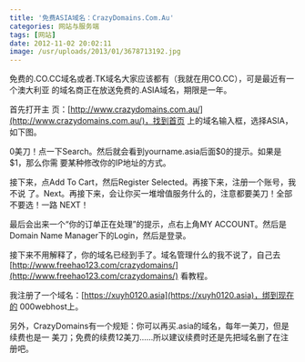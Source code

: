 ```yaml
---
title: '免费ASIA域名：CrazyDomains.Com.Au'
categories: 网站与服务端
tags: [网站]
date: 2012-11-02 20:02:11
image: /usr/uploads/2013/01/3678713192.jpg
---
```


免费的.CO.CC域名或者.TK域名大家应该都有（我就在用CO.CC），可是最近有一个澳大利亚
的域名商正在放送免费的.ASIA域名，期限是一年。

首先打开主
页：[http://www.crazydomains.com.au/](http://www.crazydomains.com.au/)，找到首页
上的域名输入框，选择ASIA，如下图。

0美刀！点一下Search。然后就会看到yourname.asia后面\$0的提示。如果是\$1，那么你需
要某种修改你的IP地址的方式。

接下来，点Add To Cart，然后Register Selected。再接下来，注册一个账号，我不说
了。Next。再接下来，会让你买一堆增值服务什么的，注意都要美刀！全部不要选！一路
NEXT！

最后会出来一个“你的订单正在处理”的提示，点右上角MY ACCOUNT。然后是Domain Name
Manager下的Login，然后是登录。

接下来不用解释了，你的域名已经到手了。域名管理什么的我不说了，自己去
[http://www.freehao123.com/crazydomains/](http://www.freehao123.com/crazydomains/)
看教程。

我注册了一个域名：[https://xuyh0120.asia](https://xuyh0120.asia)，绑到现在的
000webhost上。

另外，CrazyDomains有一个规矩：你可以再买.asia的域名，每年一美刀，但是续费也是一
美刀；免费的续费12美刀……所以建议续费时还是先把域名删了在注册吧。
